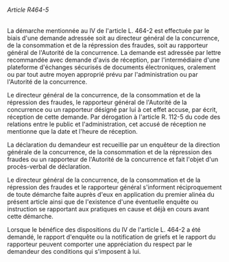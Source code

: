 ###### Article R464-5

La démarche mentionnée au IV de l'article L. 464-2 est effectuée par le biais d'une demande adressée soit au directeur général de la concurrence, de la consommation et de la répression des fraudes, soit au rapporteur général de l'Autorité de la concurrence. La demande est adressée par lettre recommandée avec demande d'avis de réception, par l'intermédiaire d'une plateforme d'échanges sécurisés de documents électroniques, oralement ou par tout autre moyen approprié prévu par l'administration ou par l'Autorité de la concurrence.

Le directeur général de la concurrence, de la consommation et de la répression des fraudes, le rapporteur général de l'Autorité de la concurrence ou un rapporteur désigné par lui à cet effet accuse, par écrit, réception de cette demande. Par dérogation à l'article R. 112-5 du code des relations entre le public et l'administration, cet accusé de réception ne mentionne que la date et l'heure de réception.

La déclaration du demandeur est recueillie par un enquêteur de la direction générale de la concurrence, de la consommation et de la répression des fraudes ou un rapporteur de l'Autorité de la concurrence et fait l'objet d'un procès-verbal de déclaration.

Le directeur général de la concurrence, de la consommation et de la répression des fraudes et le rapporteur général s'informent réciproquement de toute démarche faite auprès d'eux en application du premier alinéa du présent article ainsi que de l'existence d'une éventuelle enquête ou instruction se rapportant aux pratiques en cause et déjà en cours avant cette démarche.

Lorsque le bénéfice des dispositions du IV de l'article L. 464-2 a été demandé, le rapport d'enquête ou la notification de griefs et le rapport du rapporteur peuvent comporter une appréciation du respect par le demandeur des conditions qui s'imposent à lui.

